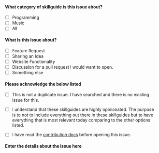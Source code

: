 <!--
Please do not remove anything written below.
 
Check the blank [ ] with [x] before opening an issue. 
Any issue without checked square brackets respectively will be closed, 
however, if your opened issue is closed, make sure you answer the
questions below by checking the box that best explains the issue(s) before reopening.
-->

#### What category of skillguide is this issue about?

- [ ] Programming
- [ ] Music
- [ ] All

#### What is this issue about?

- [ ] Feature Request
- [ ] Sharing an Idea
- [ ] Website Functionality
- [ ] Discussion for a pull request I would want to open.
- [ ] Something else

#### Please acknowledge the below listed

- [ ] This is not a duplicate issue. I have searched and there is no existing issue for this.
- [ ] I understand that these skillguides are highly opinionated. The purpose is to not to include everything out there in these skillguides but to have everything that is most relevant today comparing to the other options listed.
- [ ] I have read the [contribution docs](../contributing) before opening this issue.


#### Enter the details about the issue here

<!-- Please enter the issue details here -->
